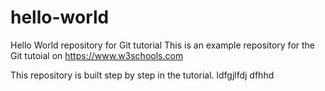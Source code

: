 # hello-world
Hello World repository for Git tutorial
This is an example repository for the Git tutoial on https://www.w3schools.com

This repository is built step by step in the tutorial.
ldfgjlfdj
dfhhd